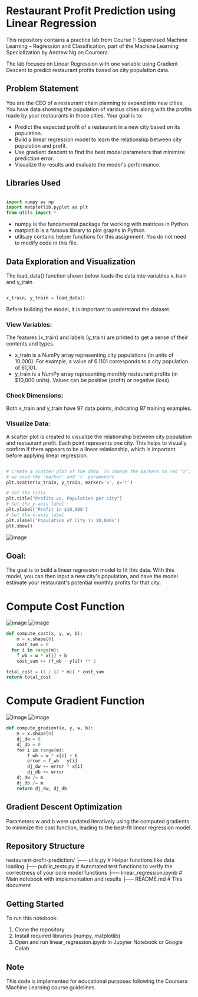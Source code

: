 # Restaurant Profit Prediction using Linear Regression
This repository contains a practice lab from Course 1: Supervised Machine Learning – Regression and Classification, part of the Machine Learning Specialization by Andrew Ng on Coursera.

The lab focuses on Linear Regression with one variable using Gradient Descent to predict restaurant profits based on city population data.

## Problem Statement
You are the CEO of a restaurant chain planning to expand into new cities. You have data showing the population of various cities along with the profits made by your restaurants in those cities. Your goal is to:

* Predict the expected profit of a restaurant in a new city based on its population.
* Build a linear regression model to learn the relationship between city population and profit.
* Use gradient descent to find the best model parameters that minimize prediction error.
* Visualize the results and evaluate the model's performance.

## Libraries Used
```python

import numpy as np
import matplotlib.pyplot as plt
from utils import *
```

* numpy is the fundamental package for working with matrices in Python.
* matplotlib is a famous library to plot graphs in Python.
* utils.py contains helper functions for this assignment. You do not need to modify code in this file.


## Data Exploration and Visualization
  
The load_data() function shown below loads the data into variables x_train and y_train
```python

x_train, y_train = load_data()
```

Before building the model, it is important to understand the dataset.

### View Variables:
The features (x_train) and labels (y_train) are printed to get a sense of their contents and types.
* x_train is a NumPy array representing city populations (in units of 10,000). For example, a value of 6.1101 corresponds to a city population of 61,101.
* y_train is a NumPy array representing monthly restaurant profits (in $10,000 units). Values can be positive (profit) or negative (loss).

### Check Dimensions:
Both x_train and y_train have 97 data points, indicating 97 training examples.

### Visualize Data:
A scatter plot is created to visualize the relationship between city population and restaurant profit. Each point represents one city.
This helps to visually confirm if there appears to be a linear relationship, which is important before applying linear regression.
```python

# Create a scatter plot of the data. To change the markers to red "x",
# we used the 'marker' and 'c' parameters
plt.scatter(x_train, y_train, marker='x', c='r') 

# Set the title
plt.title("Profits vs. Population per city")
# Set the y-axis label
plt.ylabel('Profit in $10,000')
# Set the x-axis label
plt.xlabel('Population of City in 10,000s')
plt.show()
```
![image](https://github.com/user-attachments/assets/308ec7e2-3db2-4d4c-b188-6aacef22ac06)

## Goal: 
The goal is to build a linear regression model to fit this data. With this model, you can then input a new city's population, and have the model estimate your restaurant's potential monthly profits for that city.

# Compute Cost Function 
![image](https://github.com/user-attachments/assets/52fd715e-7c88-4830-9271-c939cd6e9c4e)
![image](https://github.com/user-attachments/assets/dc91cd4b-72db-467f-9514-d1dee872ff05)


```python
def compute_cost(x, y, w, b): 
    m = x.shape[0]
    cost_sum = 0
  for i in range(m):
    f_wb = w * x[i] + b
    cost_sum += (f_wb - y[i]) ** 2

total_cost = (1 / (2 * m)) * cost_sum
return total_cost
```

# Compute Gradient Function

![image](https://github.com/user-attachments/assets/66662804-fe5d-4fb6-b1c4-138747e4b362)
![image](https://github.com/user-attachments/assets/166deef6-a4fb-44bf-9102-6afd47a18a61)

```python
def compute_gradient(x, y, w, b): 
    m = x.shape[0]
    dj_dw = 0
    dj_db = 0
    for i in range(m):
        f_wb = w * x[i] + b
        error = f_wb - y[i]
        dj_dw += error * x[i]
        dj_db += error
    dj_dw /= m
    dj_db /= m
    return dj_dw, dj_db
```

## Gradient Descent Optimization
Parameters w and b were updated iteratively using the computed gradients to minimize the cost function, leading to the best-fit linear regression model.

## Repository Structure
restaurant-profit-prediction/
├── utils.py                # Helper functions like data loading
├── public_tests.py # Automated test functions to verify the correctness of your core model functions
├── linear_regression.ipynb # Main notebook with implementation and results
├── README.md               # This document

## Getting Started
To run this notebook:
1. Clone the repository
2. Install required libraries (numpy, matplotlib)
3. Open and run linear_regression.ipynb in Jupyter Notebook or Google Colab

## Note
This code is implemented for educational purposes following the Coursera Machine Learning course guidelines.
